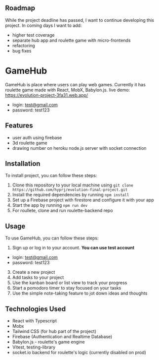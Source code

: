## Roadmap

While the project deadline has passed, I want to continue developing this project. In coming days I want to add:

- higher test coverage
- separate hub app and roulette game with micro-frontends
- refactoring
- bug fixes

# GameHub

GameHub is place where users can play web games. Currently it has roulette game made with React, MobX, Babylon.js.
live demo: https://evolution-project-3fa31.web.app/

- login: test@gmail.com
- password: test123

## Features

- user auth using firebase
- 3d roulette game
- drawing number on heroku node.js server with socket connection

## Installation

To install project, you can follow these steps:

1.  Clone this repository to your local machine using `git clone https://github.com/hyprj/evolution-final-project.git`
2.  Install the required dependencies by running `npm install`
3.  Set up a Firebase project with firestore and configure it with your app
4.  Start the app by running `npm run dev`
5.  For roullete, clone and run roulette-backend repo

## Usage

To use GameHub, you can follow these steps:

1.  Sign up or log in to your account. **You can use test account**

- login: test@gmail.com
- password: test123

3.  Create a new project
4.  Add tasks to your project
5.  Use the kanban board or list view to track your progress
6.  Start a pomodoro timer to stay focused on your tasks
7.  Use the simple note-taking feature to jot down ideas and thoughts

## Technologies Used

- React with Typescript
- Mobx
- Tailwind CSS (for hub part of the project)
- Firebase (Authentication and Realtime Database)
- Babylon.js - roulette's game engine
- Vitest, testing-library
- socket.io backend for roulette's logic (currently disabled on prod)

